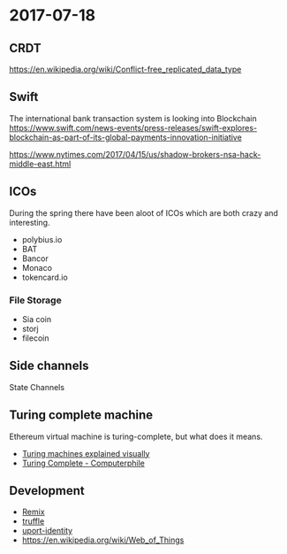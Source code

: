 # 2017-07-18

## CRDT
https://en.wikipedia.org/wiki/Conflict-free_replicated_data_type

## Swift
The international bank transaction system is looking into Blockchain https://www.swift.com/news-events/press-releases/swift-explores-blockchain-as-part-of-its-global-payments-innovation-initiative

https://www.nytimes.com/2017/04/15/us/shadow-brokers-nsa-hack-middle-east.html

## ICOs
During the spring there have been aloot of ICOs which are both crazy and interesting. 

* polybius.io
* BAT 
* Bancor
* Monaco
* tokencard.io

### File Storage
* Sia coin
* storj
* filecoin

## Side channels
State Channels 

## Turing complete machine
Ethereum virtual machine is turing-complete, but what does it means. 
* [Turing machines explained visually](https://www.youtube.com/watch?v=-ZS_zFg4w5k)
* [Turing Complete - Computerphile](https://www.youtube.com/watch?v=RPQD7-AOjMI)

## Development
* [Remix](https://remix.ethereum.org/)
* [truffle ](https://github.com/trufflesuite/truffle)
* [uport-identity ](https://github.com/uport-project/uport-identity)
* https://en.wikipedia.org/wiki/Web_of_Things
